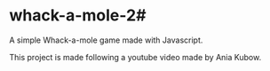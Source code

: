 # whack-a-mole-2#
A simple Whack-a-mole game made with Javascript. 

This project is made following a youtube video made by Ania Kubow. 


